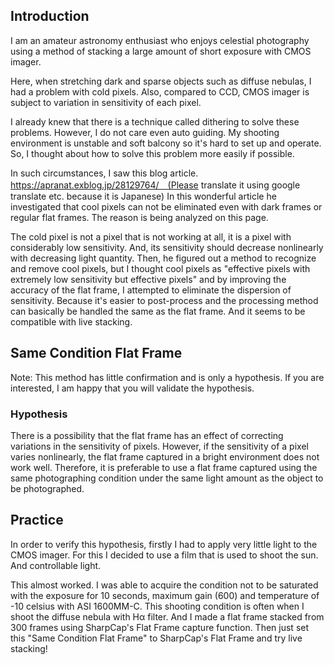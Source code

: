 ## Introduction

I am an amateur astronomy enthusiast who enjoys celestial photography using a method of stacking a large amount of short exposure with CMOS imager.

Here, when stretching dark and sparse objects such as diffuse nebulas, I had a problem with cold pixels. Also, compared to CCD, CMOS imager is subject to variation in sensitivity of each pixel.

I already knew that there is a technique called dithering to solve these problems. However, I do not care even auto guiding. My shooting environment is unstable and soft balcony so it's hard to set up and operate. So, I thought about how to solve this problem more easily if possible.

In such circumstances, I saw this blog article. https://apranat.exblog.jp/28129764/　(Please translate it using google translate etc. because it is Japanese) In this wonderful article he investigated that cool pixels can not be eliminated even with dark frames or regular flat frames. The reason is being analyzed on this page.

The cold pixel is not a pixel that is not working at all, it is a pixel with considerably low sensitivity. And, its sensitivity should decrease nonlinearly with decreasing light quantity. Then, he figured out a method to recognize and remove cool pixels, but I thought cool pixels as "effective pixels with extremely low sensitivity but effective pixels" and by improving the accuracy of the flat frame, I attempted to eliminate the dispersion of sensitivity. Because it's easier to post-process and the processing method can basically be handled the same as the flat frame. And it seems to be compatible with live stacking.

## Same Condition Flat Frame
Note: This method has little confirmation and is only a hypothesis. If you are interested, I am happy that you will validate the hypothesis.

### Hypothesis
There is a possibility that the flat frame has an effect of correcting variations in the sensitivity of pixels. However, if the sensitivity of a pixel varies nonlinearly, the flat frame captured in a bright environment does not work well. Therefore, it is preferable to use a flat frame captured using the same photographing condition under the same light amount as the object to be photographed.

## Practice
In order to verify this hypothesis, firstly I had to apply very little light to the CMOS imager. For this I decided to use a film that is used to shoot the sun. And controllable light.

This almost worked. I was able to acquire the condition not to be saturated with the exposure for 10 seconds, maximum gain (600) and temperature of -10 celsius with ASI 1600MM-C. This shooting condition is often when I shoot the diffuse nebula with Hα filter. And I made a flat frame stacked from 300 frames using SharpCap's Flat Frame capture function. Then just set this "Same Condition Flat Frame" to SharpCap's Flat Frame and try live stacking!
